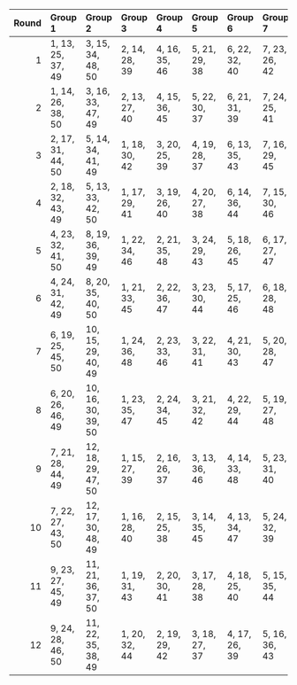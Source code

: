 |   Round | Group 1           | Group 2            | Group 3       | Group 4       | Group 5       | Group 6       | Group 7       | Group 8       | Group 9       | Group 10       | Group 11       | Group 12       |
|--------:|:------------------|:-------------------|:--------------|:--------------|:--------------|:--------------|:--------------|:--------------|:--------------|:---------------|:---------------|:---------------|
|       1 | 1, 13, 25, 37, 49 | 3, 15, 34, 48, 50  | 2, 14, 28, 39 | 4, 16, 35, 46 | 5, 21, 29, 38 | 6, 22, 32, 40 | 7, 23, 26, 42 | 8, 24, 27, 44 | 9, 17, 33, 43 | 10, 18, 36, 41 | 11, 19, 30, 47 | 12, 20, 31, 45 |
|       2 | 1, 14, 26, 38, 50 | 3, 16, 33, 47, 49  | 2, 13, 27, 40 | 4, 15, 36, 45 | 5, 22, 30, 37 | 6, 21, 31, 39 | 7, 24, 25, 41 | 8, 23, 28, 43 | 9, 18, 34, 44 | 10, 17, 35, 42 | 11, 20, 29, 48 | 12, 19, 32, 46 |
|       3 | 2, 17, 31, 44, 50 | 5, 14, 34, 41, 49  | 1, 18, 30, 42 | 3, 20, 25, 39 | 4, 19, 28, 37 | 6, 13, 35, 43 | 7, 16, 29, 45 | 8, 15, 32, 47 | 9, 22, 26, 48 | 10, 21, 27, 46 | 11, 24, 33, 40 | 12, 23, 36, 38 |
|       4 | 2, 18, 32, 43, 49 | 5, 13, 33, 42, 50  | 1, 17, 29, 41 | 3, 19, 26, 40 | 4, 20, 27, 38 | 6, 14, 36, 44 | 7, 15, 30, 46 | 8, 16, 31, 48 | 9, 21, 25, 47 | 10, 22, 28, 45 | 11, 23, 34, 39 | 12, 24, 35, 37 |
|       5 | 4, 23, 32, 41, 50 | 8, 19, 36, 39, 49  | 1, 22, 34, 46 | 2, 21, 35, 48 | 3, 24, 29, 43 | 5, 18, 26, 45 | 6, 17, 27, 47 | 7, 20, 33, 37 | 9, 14, 30, 40 | 10, 13, 31, 38 | 11, 16, 25, 44 | 12, 15, 28, 42 |
|       6 | 4, 24, 31, 42, 49 | 8, 20, 35, 40, 50  | 1, 21, 33, 45 | 2, 22, 36, 47 | 3, 23, 30, 44 | 5, 17, 25, 46 | 6, 18, 28, 48 | 7, 19, 34, 38 | 9, 13, 29, 39 | 10, 14, 32, 37 | 11, 15, 26, 43 | 12, 16, 27, 41 |
|       7 | 6, 19, 25, 45, 50 | 10, 15, 29, 40, 49 | 1, 24, 36, 48 | 2, 23, 33, 46 | 3, 22, 31, 41 | 4, 21, 30, 43 | 5, 20, 28, 47 | 7, 18, 35, 39 | 8, 17, 34, 37 | 9, 16, 32, 38  | 11, 14, 27, 42 | 12, 13, 26, 44 |
|       8 | 6, 20, 26, 46, 49 | 10, 16, 30, 39, 50 | 1, 23, 35, 47 | 2, 24, 34, 45 | 3, 21, 32, 42 | 4, 22, 29, 44 | 5, 19, 27, 48 | 7, 17, 36, 40 | 8, 18, 33, 38 | 9, 15, 31, 37  | 11, 13, 28, 41 | 12, 14, 25, 43 |
|       9 | 7, 21, 28, 44, 49 | 12, 18, 29, 47, 50 | 1, 15, 27, 39 | 2, 16, 26, 37 | 3, 13, 36, 46 | 4, 14, 33, 48 | 5, 23, 31, 40 | 6, 24, 30, 38 | 8, 22, 25, 42 | 9, 19, 35, 41  | 10, 20, 34, 43 | 11, 17, 32, 45 |
|      10 | 7, 22, 27, 43, 50 | 12, 17, 30, 48, 49 | 1, 16, 28, 40 | 2, 15, 25, 38 | 3, 14, 35, 45 | 4, 13, 34, 47 | 5, 24, 32, 39 | 6, 23, 29, 37 | 8, 21, 26, 41 | 9, 20, 36, 42  | 10, 19, 33, 44 | 11, 18, 31, 46 |
|      11 | 9, 23, 27, 45, 49 | 11, 21, 36, 37, 50 | 1, 19, 31, 43 | 2, 20, 30, 41 | 3, 17, 28, 38 | 4, 18, 25, 40 | 5, 15, 35, 44 | 6, 16, 34, 42 | 7, 13, 32, 48 | 8, 14, 29, 46  | 10, 24, 26, 47 | 12, 22, 33, 39 |
|      12 | 9, 24, 28, 46, 50 | 11, 22, 35, 38, 49 | 1, 20, 32, 44 | 2, 19, 29, 42 | 3, 18, 27, 37 | 4, 17, 26, 39 | 5, 16, 36, 43 | 6, 15, 33, 41 | 7, 14, 31, 47 | 8, 13, 30, 45  | 10, 23, 25, 48 | 12, 21, 34, 40 |